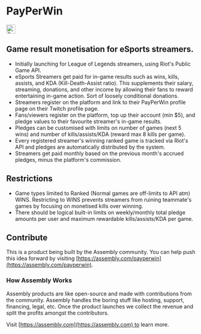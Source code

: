 # PayPerWin

<a href="https://assembly.com/payperwin/bounties?utm_campaign=assemblage&utm_source=payperwin&utm_medium=repo_badge"><img src="https://asm-badger.herokuapp.com/payperwin/badges/tasks.svg" height="24px" alt="Open Tasks" /></a>

## Game result monetisation for eSports streamers.

- Initially launching for League of Legends streamers, using Riot's Public Game API.
- eSports Streamers get paid for in-game results such as wins, kills, assists, and KDA (Kill-Death-Assist ratio). This supplements their salary, streaming, donations, and other income by allowing their fans to reward entertaining in-game action. Sort of loosely conditional donations.
- Streamers register on the platform and link to their PayPerWin profile page on their Twitch profile page.
- Fans/viewers register on the platform, top up their account (min $5), and pledge values to their favourite streamer's in-game results.
- Pledges can be customised with limits on number of games (next 5 wins) and number of kills/assists/KDA (reward max 8 kills per game).
- Every registered streamer's winning ranked game is tracked via Riot's API and pledges are automatically distributed by the system.
- Streamers get paid monthly based on the previous month's accrued pledges, minus the platform's commission.

## Restrictions

- Game types limited to Ranked (Normal games are off-limits to API atm) WINS. Restricting to WINS prevents streamers from ruining teammate's games by focusing on monetised kills over winning.
- There should be logical built-in limits on weekly/monthly total pledge amounts per user and maximum rewardable kills/assists/KDA per game.

## Contribute

This is a product being built by the Assembly community. You can help push this idea forward by visiting [https://assembly.com/payperwin](https://assembly.com/payperwin).

### How Assembly Works

Assembly products are like open-source and made with contributions from the community. Assembly handles the boring stuff like hosting, support, financing, legal, etc. Once the product launches we collect the revenue and split the profits amongst the contributors.

Visit [https://assembly.com](https://assembly.com) to learn more.
